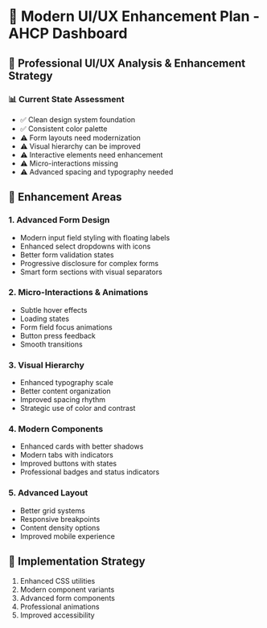 # 🎨 Modern UI/UX Enhancement Plan - AHCP Dashboard

## 🎯 Professional UI/UX Analysis & Enhancement Strategy

### 📊 Current State Assessment
- ✅ Clean design system foundation
- ✅ Consistent color palette
- ⚠️ Form layouts need modernization
- ⚠️ Visual hierarchy can be improved
- ⚠️ Interactive elements need enhancement
- ⚠️ Micro-interactions missing
- ⚠️ Advanced spacing and typography needed

## 🚀 Enhancement Areas

### 1. **Advanced Form Design**
- Modern input field styling with floating labels
- Enhanced select dropdowns with icons
- Better form validation states
- Progressive disclosure for complex forms
- Smart form sections with visual separators

### 2. **Micro-Interactions & Animations**
- Subtle hover effects
- Loading states
- Form field focus animations
- Button press feedback
- Smooth transitions

### 3. **Visual Hierarchy**
- Enhanced typography scale
- Better content organization
- Improved spacing rhythm
- Strategic use of color and contrast

### 4. **Modern Components**
- Enhanced cards with better shadows
- Modern tabs with indicators
- Improved buttons with states
- Professional badges and status indicators

### 5. **Advanced Layout**
- Better grid systems
- Responsive breakpoints
- Content density options
- Improved mobile experience

## 🎨 Implementation Strategy
1. Enhanced CSS utilities
2. Modern component variants
3. Advanced form components
4. Professional animations
5. Improved accessibility
